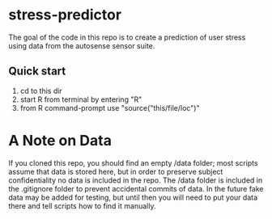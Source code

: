 stress-predictor
================

The goal of the code in this repo is to create a prediction of user stress using data from the autosense sensor suite.


Quick start
-------------
1. cd to this dir
2. start R from terminal by entering "R"
3. from R command-prompt use "source("this/file/loc")"

# A Note on Data #
If you cloned this repo, you should find an empty /data folder; most scripts assume that data is stored here, but in order to preserve subject confidentiality no data is included in the repo. The /data folder is included in the .gitignore folder to prevent accidental commits of data. In the future fake data may be added for testing, but until then you will need to put your data there and tell scripts how to find it manually.
